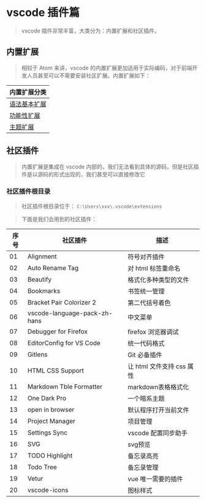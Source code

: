 # vscode 插件篇

> vscode 插件非常丰富，大类分为：内置扩展和社区插件。

## 内置扩展

> 相较于 Atom 来讲，vscode 的内置扩展更加适用于实际编码，对于前端开发人员甚至可以不需要安装社区扩展。内置扩展如下：

| 内置扩展分类                           |
|----------------------------------------|
| [语法基本扩展](./core/语法基本扩展.md) |
| [功能性扩展](./core/功能性扩展.md)     |
| [主题扩展](./core/主题扩展.md)         |

## 社区插件

> 内置扩展是集成在 vscode 内部的，我们无法看到具体的源码，但是社区插件是以源码的形式出现的，我们甚至可以直接修改它

### 社区插件根目录

> 社区插件根目录位于： `C:\Users\xxx\.vscode\extensions`

> 下面是我们会用到的社区插件：

| 序号 | 社区插件                     | 描述                      |
|------|------------------------------|---------------------------|
| 01   | Alignment                    | 符号对齐插件              |
| 02   | Auto Rename Tag              | 对 html 标签重命名        |
| 03   | Beautify                     | 格式化多种类型的文件      |
| 04   | Bookmarks                    | 书签统一管理              |
| 05   | Bracket Pair Colorizer 2     | 第二代括号着色            |
| 06   | vscode-language-pack-zh-hans | 中文菜单                  |
| 07   | Debugger for Firefox         | firefox 浏览器调试        |
| 08   | EditorConfig for VS Code     | 统一代码格式              |
| 09   | Gitlens                      | Git 必备插件              |
| 10   | HTML CSS Support             | 让 html 文件支持 css 属性 |
| 11   | Markdown Tble Formatter      | markdown表格格式化        |
| 12   | One Dark Pro                 | 一个暗系主题              |
| 13   | open in browser              | 默认程序打开当前文件      |
| 14   | Project Manager              | 项目管理                  |
| 15   | Settings Sync                | vscode 配置同步助手       |
| 16   | SVG                          | svg预览                   |
| 17   | TODO Highlight               | 备忘录高亮                |
| 18   | Todo Tree                    | 备忘录管理                |
| 19   | Vetur                        | vue 唯一需要的插件        |
| 20   | vscode-icons                 | 图标样式                  |

